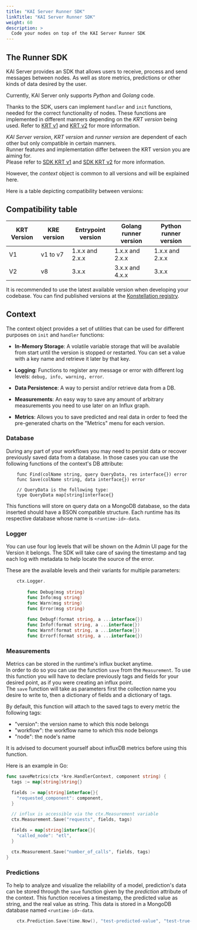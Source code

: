 ```yaml
---
title: "KAI Server Runner SDK"
linkTitle: "KAI Server Runner SDK"
weight: 60
description: >
  Code your nodes on top of the KAI Server Runner SDK
---
```


## The Runner SDK

KAI Server provides an SDK that allows users to receive, process and send messages between nodes.
As well as store metrics, predictions or other kinds of data desired by the user.

Currently, KAI Server only supports _Python_ and _Golang_ code.

Thanks to the SDK, users can implement `handler` and `init` functions, needed for the correct
functionality of nodes. These functions are implemented in different manners depending on the
_KRT version_ being used. Refer to [KRT v1](../40_krt) and [KRT v2](../40_krt_v2) for more information.

_KAI Server version_, _KRT version_ and _runner version_ are dependent of each other but only
compatible in certain manners.  
Runner features and implementation differ between the KRT version you are aiming for.  
Please refer to [SDK KRT v1](./sdk_krt_v1) and [SDK KRT v2](./sdk_krt_v2) for more information.

However, the _context_ object is common to all versions and will be explained here.

Here is a table depicting compatibility between versions:

## Compatibility table

|KRT Version|KRE version|Entrypoint version|Golang runner version|Python runner version|
|-----------|-----------|------------------|---------------------|---------------------|
|V1         |v1 to v7   |1.x.x and 2.x.x   |1.x.x and 2.x.x      |1.x.x and 2.x.x      |
|V2         |v8         |3.x.x             |3.x.x and 4.x.x      |3.x.x                |

It is recommended to use the latest available version when developing your codebase.
You can find published versions at the [Konstellation registry](https://hub.docker.com/u/konstellation).

## Context

The context object provides a set of utilities that can be used for different purposes on `init` and `handler` functions:

- __In-Memory Storage__: A volatile variable storage that will be available from start until the
  version is stopped or restarted. You can set a value with a key name and retrieve it later by that key.

- __Logging__: Functions to register any message or error with different log levels: `debug, info, warning, error`.

- __Data Persistence__: A way to persist and/or retrieve data from a DB.

- __Measurements__: An easy way to save any amount of arbitrary measurements you need to use later on an Influx graph.

- __Metrics__: Allows you to save predicted and real data in order to feed the pre-generated charts on the "Metrics" menu for each version.

### Database

During any part of your workflows you may need to persist data or recover previously saved data from a database.
In those cases you can use the following functions of the context's DB attribute:

```golang
    func Find(colName string, query QueryData, res interface{}) error 
    func Save(colName string, data interface{}) error
    
    // QueryData is the following type:
    type QueryData map[string]interface{} 
```

This functions will store on query data on a MongoDB database, so the data inserted should have a
BSON compatible structure.
Each runtime has its respective database whose name is `<runtime-id>-data`.

### Logger

You can use four log levels that will be shown on the Admin UI page for the Version it belongs.
The SDK will take care of saving the timestamp and tag each log with metadata to help locate the
source of the error.  

These are the available levels and their variants for multiple parameters:

```go
    ctx.Logger.
    
        func Debug(msg string)
        func Info(msg string)
        func Warn(msg string)
        func Error(msg string)
    
        func Debugf(format string, a ...interface{})
        func Infof(format string, a ...interface{}) 
        func Warnf(format string, a ...interface{}) 
        func Errorf(format string, a ...interface{}) 
```

### Measurements

Metrics can be stored in the runtime's influx bucket anytime.  
In order to do so you can use the function `save` from the `Measurement`. To use this function you
will have to declare previously tags and fields for your desired point, as if you were creating an influx point.  
The `save` function will take as parameters first the collection name you desire to write to,
then a dictionary of fields and a dictionary of tags.

By default, this function will attach to the saved tags to every metric the following tags:

- "version": the version name to which this node belongs
- "workflow": the workflow name to which this node belongs
- "node": the node's name

It is advised to document yourself about influxDB metrics before using this function.

Here is an example in Go:

```go
func saveMetrics(ctx *kre.HandlerContext, component string) {
  tags := map[string]string{}

  fields := map[string]interface{}{
    "requested_component": component,
  }

  // influx is accessible via the ctx.Measurement variable
  ctx.Measurement.Save("requests", fields, tags)

  fields = map[string]interface{}{
    "called_node": "etl",
  }

  ctx.Measurement.Save("number_of_calls", fields, tags)
}
```

### Predictions

To help to analyze and visualize the reliability of a model, prediction's data can be stored through
the `save` function given by the _prediction_ attribute of the context. This function receives a
timestamp, the predicted value as string, and the real value as string. This data is stored in a
MongoDB database named `<runtime-id>-data`.

```go
    ctx.Prediction.Save(time.Now(), "test-predicted-value", "test-true-value")
```

